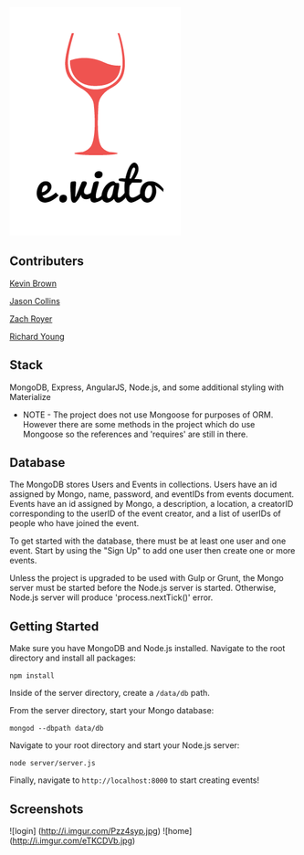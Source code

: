 ![lunchcorgi](/client/assets/login.gif)

Contributers
------------

[Kevin Brown](https://github.com/spintronics)

[Jason Collins](https://github.com/SaintEmbers)

[Zach Royer](https://github.com/zroyer)

[Richard Young](https://github.com/youngrichard)


Stack
-----

MongoDB, Express, AngularJS, Node.js, and some additional styling with Materialize

 - NOTE -
The project does not use Mongoose for purposes of ORM.  However there are some methods in the project which do use Mongoose so the references and 'requires' are still in there.

Database
--------

The MongoDB stores Users and Events in collections. Users have an id assigned by Mongo, name, password, and eventIDs from events document. Events have an id assigned by Mongo, a description, a location, a creatorID corresponding to the userID of the event creator, and a list of userIDs of people who have joined the event.

To get started with the database, there must be at least one user and one event.  Start by using the "Sign Up" to add one user then create one or more events.

Unless the project is upgraded to be used with Gulp or Grunt, the Mongo server must be started before the Node.js server is started.  Otherwise, Node.js server will produce 'process.nextTick()' error.

Getting Started
------
Make sure you have MongoDB and Node.js installed. Navigate to the root directory and install all packages:

```
npm install
```

Inside of the server directory, create a `/data/db` path.

From the server directory, start your Mongo database:

```
mongod --dbpath data/db
```

Navigate to your root directory and start your Node.js server:

```
node server/server.js
```

Finally, navigate to `http://localhost:8000` to start creating events!

Screenshots
------------

![login] (http://i.imgur.com/Pzz4syp.jpg)
![home] (http://i.imgur.com/eTKCDVb.jpg)
